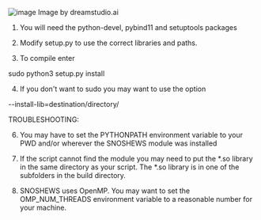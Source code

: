 ![image](https://github.com/SNEWS2/SNOSHEWS/assets/44247426/b7afb17b-b242-404e-ba54-d6a0fd447257)
Image by dreamstudio.ai


1) You will need the python-devel, pybind11 and setuptools packages

2) Modify setup.py to use the correct libraries and paths. 

3) To compile enter 

sudo python3 setup.py install 

4) If you don't want to sudo you may want to use the option

--install-lib=destination/directory/

TROUBLESHOOTING:

6) You may have to set the PYTHONPATH environment variable to your PWD
   and/or wherever the SNOSHEWS module was installed

7) If the script cannot find the module you may need to put the *.so library in the same directory
   as your script. The *.so library is in one of the subfolders in the build directory. 

8) SNOSHEWS uses OpenMP. You may want to set the OMP_NUM_THREADS environment variable to a reasonable number for your machine. 


